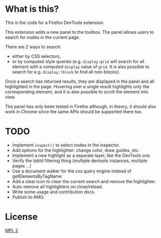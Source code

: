 # What is this?

This is the code for a Firefox DevTools extension.

This extension adds a new panel to the toolbox. The panel allows users to search for nodes in the current page.

There are 2 ways to search:
* either by CSS selectors,
* or by computed style queries (e.g. `display:grid` will search for all element with a computed `display` value of `grid`. It is also possible to search for e.g. `display:!block` to find all non-blocks).

Once a search has returned results, they are displayed in the panel and all highlighted in the page. Hovering over a single result highlights only the corresponding element, and it is also possible to scroll the element into view.

The panel has only been tested in Firefox although, in theory, it should also work in Chrome since the same APIs should be supported there too.

# TODO

* Implement `inspect()` to select nodes in the inspector.
* Add options for the highlighter: change color, draw guides, etc.
* Implement a new highlight as a separate layer, like the DevTools one.
* Verify the tabId filtering thing (multiple devtools instances, multiple pages ...)
* Use a document walker for the css query engine instead of getElementsByTagName
* Add a clear icon to clear the current search and remove the highlighter.
* Auto-remove all highlighters on close/reload.
* Write some usage and contribution docs.
* Publish to AMO.

# License

[MPL 2](./LICENSE)
